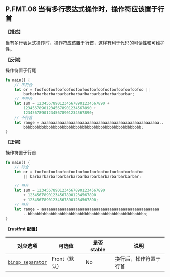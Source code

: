 ## P.FMT.06  当有多行表达式操作时，操作符应该置于行首

**【描述】**

当有多行表达式操作时，操作符应该置于行首，这样有利于代码的可读性和可维护性。

**【反例】**

操作符置于行尾

```rust
fn main() {
    // 不符合
    let or = foofoofoofoofoofoofoofoofoofoofoofoofoofoofoofoo ||
        barbarbarbarbarbarbarbarbarbarbarbarbarbarbarbar;
    // 不符合
    let sum = 123456789012345678901234567890 +
        123456789012345678901234567890 +
        123456789012345678901234567890;
    // 不符合
    let range = aaaaaaaaaaaaaaaaaaaaaaaaaaaaaaaaaaaaaaaaaaaaaaaaaaaa..
        bbbbbbbbbbbbbbbbbbbbbbbbbbbbbbbbbbbbbbbbbbbbbbbbbbbb;
}
```

**【正例】**

操作符置于行首

```rust
fn main() {
    // 符合
    let or = foofoofoofoofoofoofoofoofoofoofoofoofoofoofoofoo
        || barbarbarbarbarbarbarbarbarbarbarbarbarbarbarbar;

    // 符合
    let sum = 123456789012345678901234567890
        + 123456789012345678901234567890
        + 123456789012345678901234567890;
    // 符合
    let range = aaaaaaaaaaaaaaaaaaaaaaaaaaaaaaaaaaaaaaaaaaaaaaaaaaaa
        ..bbbbbbbbbbbbbbbbbbbbbbbbbbbbbbbbbbbbbbbbbbbbbbbbbbbb;
}
```

**【rustfmt 配置】**

| 对应选项 | 可选值 | 是否 stable | 说明 |
| ------ | ---- | ---- | ---- | 
| [`binop_separator`](https://rust-lang.github.io/rustfmt/?#binop_separator) | Front（默认） | No| 换行后，操作符置于行首 |
